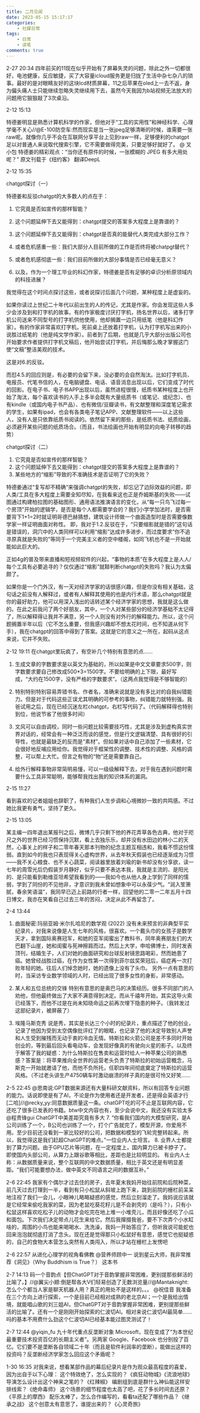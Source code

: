 ```yaml
---
title: 二月见闻
date: 2023-05-15 15:17:17
categories: 
    - 社媒日常
tags: 
    - 日常
    - 读笔
comments: true
---
```



2-27 20:34
四年前买的11现在似乎开始有了屏幕失灵的问题，除此之外一切都很好，电池健康，反应敏捷，买了大容量icloud服务更是归拢了生活中杂七杂八的琐事。最好的是对眼睛友好的这块lcd材质屏幕，11之后苹果在oled上一去不返，身为偏头痛人士只能继续忽略失灵继续用下去，虽然今天我因为b站视频无法放大的问题用它狠狠敲了3次桌沿。

2-12 15:13

特德姜明显是熟悉计算机科学的作家，但他对于“工具的实用性”和神经科学、心理学毫不关心//@E-100防空车:然而现实是当一张jpeg足够清晰的时候，谁需要一张raw呢。就像你几乎不会在互联网分享平台上见到raw一样，足够便利的chatgpt足以对普通人来说取代搜索引擎，它不需要做得完美，只要足够好就好了。
@ 叉小包
特德姜的精彩观点：“当你还有原件的时候，一张模糊的 JPEG 有多大用处呢？”
原文刊载于《纽约客》 翻译DeepL ​​​

2-12 15:35

 chatgpt探讨（一）
 
特德姜和反驳chatgpt的大多数人的点在于：

1. 它究竟是否如宣传的那样智能？
2. 这个问题延伸下去又能得到：chatgpt提交的答案多大程度上是靠谱的？
3. 这个问题延伸下去又能得到：chatgpt是否真的能替代人类完成大部分工作？
4. 或者危机感重一些：我们大部分人目前所做的工作是否终将被chatpgt替代？
5. 或者危机感彻底一些：我们目前所做的大部分事情是否已经毫无意义？

6. 以及，作为一个理工毕业的科幻作家，特德姜是否有足够的卓识分析原领域内的科技进展？

我觉得在这个时间点探讨这些，或者说探讨后面几个问题，某种程度上是虚妄的。

如果你读过上世纪二十年代以前出生的人的传记，尤其是作家。你会发现这些人多少会涉及到和打字机的故事。有的作家极度讨厌打字机，扬名世界以后，诸多打字机公司送来不同型号的打字机供他使用，他却搁置一边只用纸笔（他是科幻作家）。有的作家非常喜欢打字机，死前桌上还放着打字机，认为打字机写出来的小说胜过纸笔的（他是纯文学作家）。前者到了后期，也就是几乎大部分出版公司也开始要求作者提供打字机文稿后，他开始尝试打字机，并后悔那么晚才掌握这门使“文稿”整洁美观的技术。

这是对6.的反驳。

而怼4.5.的回应则是，有必要的会留下来，没必要的会自然淘汰。比如打字机员、电报员、代笔书信的人，在电脑键盘、电话、语音消息出现以后，它们变成了时代的回影。在电子书、电子书APP出现以后，虽然进程很慢，纸质书某种程度上也开始了淘汰，每个喜欢读书的人手上多半会既有大量纸质书（或笔记、或纪念）、也有kindle（或国内电子书产品）、也有微信/豆瓣读书，有文献整理和深度笔记需求的学生，如果有ipad，也会有各类电子笔记APP、文献整理软件——以上这些人，没有人是只依靠纸质书阅读的。依然留下来的那些，是纸质书法、纸质绘画，必须避开某些问题的纸质场合。（而且，书法绘画也开始有明显的向电子转移的趋势）


 chatgpt探讨（二）

1. 它究竟是否如宣传的那样智能？
2. 这个问题延伸下去又能得到：chatgpt提交的答案多大程度上是靠谱的？
3.  某些地方的“缩影”导致的不准确技术是否证明了它的失败？

特德姜通过“复写却不精确“来强调chatgpt的失败，却忘记了边际效益的问题，即人类/工具在多大程度上需要全知尽知，在我看来这也正是乔姆斯基的失败——试图通过构建柏拉图的基础图形、通用语法推演语言的变化，从“每一只鸟飞过每一个房顶”开始的逻辑学，是否是每个人都需要学会的？我们小学学加法时，是否需要背下1+1=2时就证明哥德巴赫猜想，建筑设计师做一个曲面造型时是否需要像数学家一样证明曲面对称性。
即，我对于1.2.反驳在于，“只要缩影就是错的”这句话是错误的，洞穴中的人类同样可以利用“缩影”达成许多进步，而过度要求“你不追寻原真就是失败的”等同于一个完美主义者的空中楼阁，如同飞机也不是一开始就能如此巨大的。

正如4g的普及带来直播和短视频软件的兴起，“事物的本质”在多大程度上是人人/每个工具有必要追寻的？仅仅通过“缩影”就鞥判断chatgpt的失败吗？我认为太偏颇了。

如果你是一个门外汉，有一天对经济学家的话很感兴趣，但是你没有相关基础，这句话之前没有人解释过，或者有人解释其使用的也是内行术语，那么chatgpt就是你的最好助力，他可以用深入浅出的话转述某个经济学家的思想，我就是这么做的。在此之前我问了两个好朋友，其中，一个人对某些部分的经济学基础不太记得了，所以解释得让我并不满意，另一个人则没有对外行的解释能力。所以，这个问题搁置半年以后（它不怎么重要，但我感兴趣却不想太花时间，也不知道从何下手），我在chatgpt的回答中得到了答案。这就是它的意义之一所在，起码从这点来说，它并不失败。



2-12 19:11
在chatgpt里玩疯了，有空补几个特别有意思的点……

1. 生成文章的字数要求是以英文为基础的，所以如果是中文文章要求500字，则字数要求要自己修改成500*3=1500字。不要给明确的上下限，最好写成，“大约在1500字，没有严格的字数要求”。（这两点我觉得是不够智能的）

2. 特别特别特别容易弄错书名、作者名，准确来说就是没有多比对的自我纠错能力。但是对于代码这些正误尤其明确的可参考的事物，纠错能力就特别强。我爸试用之后，现在已经沉迷左栏chatgpt，右栏写代码了。（代码解释得也特别到位，他说节省了他很多时间）

3. 文风可以自由调校，同时一些问题比较需要技巧性，尤其是涉及到虚构真实世界对话的，经常会有一种泛泛而谈的感觉，但是行文逻辑清楚、具有很好的引导性，也就是最缺乏的反而是“素材”。但如果对话中自己添加了一些素材，它会很好地反哺应用给你。我觉得对于框架性的调整、技术性的调整、风格的调整，可以帮上大忙。但言之有物的“物”还是需要靠自己。

4. 给外行解释事物非常简明易懂，可以一级级解释下去，对于我在遇到问题时需要什么工具非常聪明，能够帮我找出我的知识体系的漏洞。


2-15 11:27

 看到喜欢的记者姐姐也辞职了，有种我们人生步调和心境微妙一致的共鸣感。不过她比我更有勇气，坚持了更久。 ​​​

2-15 13:05

某主编一四年退出某报刊之后，微博几乎只剩下他的养花弄草各色古典，他对于咫尺之外的世界已经习惯保持沉默，看上去独乐乐，却并没有水田边的林小二的天然，心事关上的样子和二零年春天那本刊物的纪念主题互相违和，我看不惯这份懦弱。直到如今的我也只表现得关心虚构世界，从去年秋天假装也已经逐渐成为习惯——我不关心粮食、也不关心蔬菜，阅读器里放着刘瑜的新书却没有分享欲，读一七年的周雪光后仍假装岁月静好，似乎只要不表达本我，我就是主流的、是阳光的、是只能看到勒维亚坦希望我看到的——我如今也从他人身上学到了同样的懦弱，学到了同份的不见他非，才意识到我未曾如想象中可以永葆少气。“润入笙箫腻，春余笑语温”，我同早已迈上前路的行者一样，回望他的二零一二年五月十四日博文，我亦在笑看自己过去三年的苦闷，决定从此不再留念了。



2-4 13:44


1. 曲面秘密:玛丽亚姆·米尔扎哈尼的数学观 (2022)
没有未来预言的非典型平实纪录片，对我来说像是人生七年的风格，很喜欢。一个戴头巾的女孩子是数学天才，拿到国际奥赛冠军，和她的亚军闺蜜出了教科书，同年奥赛朋友们的大巴翻下山崖，她和闺蜜与死神擦肩而过。然后上大学，申哈佛博士，同时发表顶刊，结婚生子，人们对她的曲面研究和台球反射镜思路喝彩，然而她患了癌。她曾经战胜过癌，在作为女性第一次得到菲尔兹奖荣冠后，癌症再一次打败年轻的她。往后人们悼念她时，她的遗像上没有了头巾。
另外一点有意思的时，当采访专业数学领域的人时，已经出现了很多女性的身影，非常感动。

2. 某人和五位总统的交锋
特别有意思的是奥巴马的决策经历。很多不同部门的人劝他，但他最终做出了大家不满意得到决定。而从千禧年开始，其实这导火索已经落下，而他不过是在尚未知晓命运之前再次埋下隐患的种子。（我转发过这部纪录片，被屏蔽了）

3. 埃隆马斯克秀
说是秀，其实是长达三个小时的纪录片，重点描述了他的创业，记录了他因为受到太空偶像批评红了的眼眶，也记录了他的决定导致别人声誉和人生受到摧残而无动于衷的冷血无情。特斯拉和火箭公司是差不多同时开始创业的，等到最后回头看电动车，会发现好像真的有驶向火星的影子。以及终于解答了我的疑惑：为什么特斯拉在售卖和运营时给人一种苹果公司的熟悉感？答案是：将苹果推向全世界的运营老头负责了特斯拉的初始运营概念，马斯克一开始就邀请了他，而他不负所托，任职四年间彻底奠定了特斯拉的运营风格。（不过老头讲生产4750辆车时激动崩溃的样子真的是很可怜又好笑……



2-5 22:45
@思南说:GPT数据来源还有大量科研文献资料，所以有回答专业问题的能力。话说即使是有了AI，不论是作为使用者还是开发者，还是得会英语才行[二哈]//@recky_yy:同意数据质量这一条。chatGPT吃的可不止是互联网内容，它还吃了很多已发表的书籍。btw中文内容也有，至少会说中文，我还没有实验太多
@程贵锋gui
ChatGPT中美差距究竟有多大
7. “你看我们国内的大模型研究，是A公司训练了一个，B公司也训练了一个，打个广告就完了，模型开源，你爱用不用。至少目前还没看到一家比较好的公司，把数据和模型的飞轮完整转起来。所以，我觉得这是我们赶超ChatGPT的难点。”一位业内人士坦言。
8. 业界人士都提到了算力问题。由于GPU芯片等问题，在一定程度上，国内算力已被卡脖子了。即使国内头部公司，从算力上跟谷歌等相比，差距也是比较明显的。
有业内人士称：从数据质量来说，整个互联网的中文数据质量，相比于英文还是有明显差距。“我们可能要想办法，做中英文不同语言之间的数据互补。”


2-6 22:45
我家有个偶尔才过去住的房子，去年夏末我妈开始往前院和后院种菜，前几天过去打理到一半，看到有只小松鼠从斜坡上跑下来，跳到前院的栅栏前呆呆地注视了我们一会儿，小眼神儿略略疑惑的感觉，然后立刻溜走了。我妈说应该就是它经常来偷吃我家的菜，因为老鼠吃葵花籽儿是不会剥壳的（是吗？），只有小松鼠这样喜欢吃松子儿的动物才会吃完在地上堆一小堆壳儿，而且好像还吃了小瓜和面包。下次我们决定带点儿花生来给它。然后我撺掇我爸，要不下次弄个小水缸啥的，周围的小鸟也能来喝喝水、洗洗澡，我妈一开始答应了，但听我说可能蛇也回来泡泡就彻底打消了念头。现在还是觉得那只小松鼠好有意思，感觉它也挺疑惑的，自己的食物大本营怎么突然有人类闯入，所以才站在栅栏上发愣吧



2-6 22:57
从进化心理学的视角看佛教
@营养师顾中一
说到星云大师，我非常推荐《洞见》（Why Buddhism is True？） 这本书 ​​​

2-7 14:13
 码一个音韵点【但ChatGPT对于音韵掌握非常困难，更别提那些鲜活的比喻了。】//@翼尖小翅:倒是帮各大V们轻易创造了无数浏览量//@Mantaknight:怎么个个都当人家是聊天机器人用？真正的用处不是这样的。。。
@祝佳音
我准备在三个方向上进行探索，一个是目前已经相对成熟的老北京AI；一个是我给出情境，就能唱山歌的刘三姐AI，但ChatGPT对于音韵掌握非常困难，更别提那些鲜活的比喻了。还有一个是刚刚开始探索的仁波切AI。相对来说仁波切AI最简单……吗的基本不用费什么劲这个仁波切AI已经基本能过图灵测试了！

2-7 12:44
@yiqin_fu
九十年代重点反垄断对象 Microsoft，现在变成了“为本世纪最重要技术投资百亿的长期主义者”。另两家 Google、Facebook 也分别投了百亿。它们要不是垄断各自领域二十年（而且是软件利润率的垄断），能做出这样的投资吗？反垄断经济学家怎么回应这个矛盾呢？ ​​​


1-30 16:35
对我来说，想看某部作品的幕后纪录片是作为观众最高程度的喜爱，因为出自于以下心理：
这个特效绝了，怎么实现的？《疯狂动物城》《流浪地球》
导演怎么设计出这个神来之笔的？《红辣椒》
编剧组到底是群什么神仙能这样安排线索？《绝命毒师》
这个场景的细节程度也太高了吧，花了多长时间去还原？《平原上的摩西》
配乐太棒了，怎么合作编写的，看看ta还配了哪些作品？《继承之战》
这个创意太有意思了，谁提出来的？《心灵奇旅》